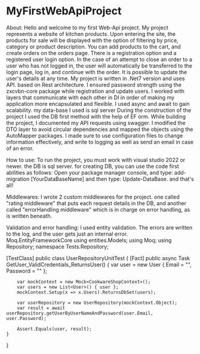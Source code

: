 # MyFirstWebApiProject
About:
Hello and welcome to my first Web-Api project.
My project represents a website of kitchen products.
Upon entering the site, the products for sale will be displayed with the option of filtering by price, category or product description.
You can add products to the cart, and create orders on the orders page.
There is a registration option and a registered user login option.
In the case of an attempt to close an order to a user who has not logged in, the user will automatically be transferred to the login page, log in, and continue with the order.
It is possible to update the user's details at any time.
My project is written in .Net7 version and uses API. based on Rest architecture. 
I ensured password strength using the zxcvbn-core package while registration and update users.
I worked with layers that communicate with each other in DI in order of making my application more encapsulated and flexible.
I used async and await to gain scalability.
my data-base I used is sql server
During the construction of the project I used the DB first method with the help of EF orm.
While building the project, I documented my API requests using swagger.
I modified the DTO layer to avoid circular dependencies and mapped the objects using the AutoMapper packages.
I made sure to use configuration files to change information effectively, and write to logging as well as send an email in case of an error.

How to use:
To run the project, you must work with visual studio 2022 or newer.
the DB is sql server.
for creating DB, you can use the code first abilities as follows:
Open your package manager console, 
and type: add-migration [YourDataBaseName] and then type: Update-DataBase. and that's all!

Middlewares: 
I wrote 2 custom middlewares for the project.
one called "rating middleware" that puts each request details in the DB, and another called "errorHandling middleware" which is in charge on error handling, as is written beneath. 

Validation and error handling:
I used entity validation.
The errors are written to the log, and the user gets just an internal error.
Moq.EntityFrameworkCore
using entities.Models;
using Moq;
using Repository;
namespace Tests.Repository;

[TestClass]
public class UserRepositoryUnitTest
{
    [Fact]
    public async Task GetUser_ValidCredentials_ReturnsUser()
    {
        var user = new User { Email = "", Password = "" };

        var mockContext = new Mock<CookwareShopContext>();
        var users = new List<User>() { user };
        mockContext.Setup(x => x.Users).ReturnsDbSet(users);

        var userRepository = new UserRepository(mockContext.Object);
        var result = await userRepository.getUserByUserNameAndPassword(user.Email, user.Password);

        Assert.Equals(user, result);
    }
}

